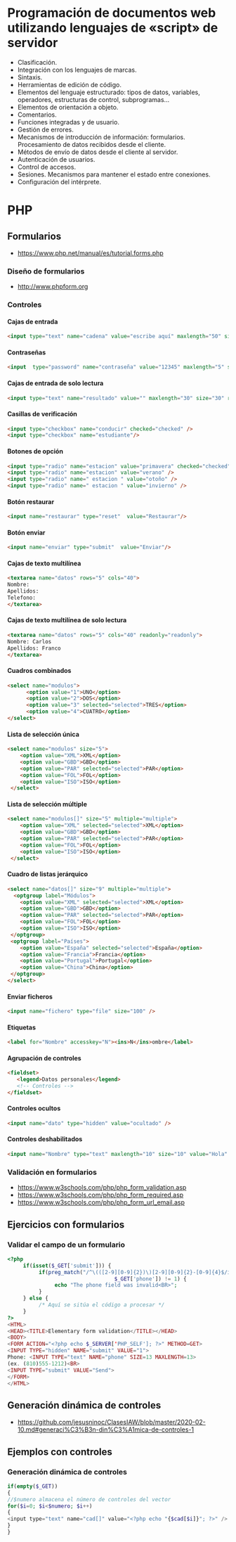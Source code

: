 # Programación de documentos web utilizando lenguajes de «script» de servidor
- Clasificación.
- Integración con los lenguajes de marcas.
- Sintaxis.
- Herramientas de edición de código.
- Elementos del lenguaje estructurado: tipos de datos, variables, operadores, estructuras de control, subprogramas…
- Elementos de orientación a objeto.
- Comentarios.
- Funciones integradas y de usuario.
- Gestión de errores.
- Mecanismos de introducción de información: formularios. Procesamiento de datos recibidos desde el cliente.
- Métodos de envío de datos desde el cliente al servidor.
- Autenticación de usuarios.
- Control de accesos.
- Sesiones. Mecanismos para mantener el estado entre conexiones.
- Configuración del intérprete.

# PHP

## Formularios
* https://www.php.net/manual/es/tutorial.forms.php

### Diseño de formularios
* http://www.phpform.org

### Controles

#### Cajas de entrada
```HTML
<input type="text" name="cadena" value="escribe aquí" maxlength="50" size="60" />
```
#### Contraseñas
```HTML
<input 	type="password" name="contraseña" value="12345" maxlength="5" size="10" />
```
#### Cajas de entrada de solo lectura
```HTML
<input type="text" name="resultado" value="" maxlength="30" size="30" readonly="readonly"/>
```
#### Casillas de verificación
```HTML
<input type="checkbox" name="conducir" checked="checked" />
<input type="checkbox" name="estudiante"/>
```
#### Botones de opción
```HTML
<input type="radio" name="estacion" value="primavera" checked="checked" />
<input type="radio" name="estacion" value="verano" />
<input type="radio" name=" estacion " value="otoño" />
<input type="radio" name=" estacion " value="invierno" />
```
#### Botón restaurar
```HTML
<input name="restaurar" type="reset"  value="Restaurar"/>
```
#### Botón enviar
```HTML
<input name="enviar" type="submit"  value="Enviar"/>
```
#### Cajas de texto multilínea
```HTML
<textarea name="datos" rows="5" cols="40">
Nombre:
Apellidos:
Telefono:
</textarea>
```
#### Cajas de texto multilínea de solo lectura
```HTML
<textarea name="datos" rows="5" cols="40" readonly="readonly">
Nombre: Carlos
Apellidos: Franco
</textarea>
```
#### Cuadros combinados
```HTML
<select name="modulos">
      <option value="1">UNO</option>
      <option value="2">DOS</option>
      <option value="3" selected="selected">TRES</option>
      <option value="4">CUATRO</option>
</select>
```
#### Lista de selección única
```HTML
<select name="modulos" size="5">
    <option value="XML">XML</option>
    <option value="GBD">GBD</option>
    <option value="PAR" selected="selected">PAR</option>
    <option value="FOL">FOL</option>
    <option value="ISO">ISO</option>
 </select>
```
#### Lista de selección múltiple
```HTML
<select name="modulos[]" size="5" multiple="multiple">
    <option value="XML" selected="selected">XML</option>
    <option value="GBD">GBD</option>
    <option value="PAR" selected="selected">PAR</option>
    <option value="FOL">FOL</option>
    <option value="ISO">ISO</option>
 </select>
```
#### Cuadro de listas jerárquico
```HTML
<select name="datos[]" size="9" multiple="multiple">
  <optgroup label="Módulos">
    <option value="XML" selected="selected">XML</option>
    <option value="GBD">GBD</option>
    <option value="PAR" selected="selected">PAR</option>
    <option value="FOL">FOL</option>
    <option value="ISO">ISO</option>
 </optgroup>
 <optgroup label="Países">
    <option value="España" selected="selected">España</option>
    <option value="Francia">Francia</option>
    <option value="Portugal">Portugal</option>
    <option value="China">China</option>
 </optgroup>
</select>
```
#### Enviar ficheros
```HTML
<input name="fichero" type="file" size="100" />
```
#### Etiquetas
```HTML
<label for="Nombre" accesskey="N"><ins>N</ins>ombre</label>
```
#### Agrupación de controles
```HTML
<fieldset>
   <legend>Datos personales</legend>
   <!-- Controles -->
</fieldset>
```
#### Controles ocultos
```HTML
<input name="dato" type="hidden" value="ocultado" />
```
#### Controles deshabilitados
```HTML
<input name="Nombre" type="text" maxlength="10" size="10" value="Hola" disabled="disabled" />
```

### Validación en formularios
* https://www.w3schools.com/php/php_form_validation.asp
* https://www.w3schools.com/php/php_form_required.asp
* https://www.w3schools.com/php/php_form_url_email.asp

## Ejercicios con formularios

### Validar el campo de un formulario
```PHP
<?php
     if(isset($_GET['submit'])) {
          if(preg_match("/^\(([2-9][0-9]{2})\)[2-9][0-9]{2}-[0-9]{4}$/i", 
                                  $_GET['phone']) != 1) {
               echo "The phone field was invalid<BR>";
          }
     } else {
          /* Aquí se sitúa el código a procesar */
     }
?>
<HTML>
<HEAD><TITLE>Elementary form validation</TITLE></HEAD>
<BODY>
<FORM ACTION="<?php echo $_SERVER['PHP_SELF']; ?>" METHOD=GET>
<INPUT TYPE="hidden" NAME="submit" VALUE="1">
Phone: <INPUT TYPE="text" NAME="phone" SIZE=13 MAXLENGTH=13> 
(ex. (810)555-1212)<BR>
<INPUT TYPE="submit" VALUE="Send">
</FORM>
</HTML>
```

## Generación dinámica de controles
* https://github.com/jesusninoc/ClasesIAW/blob/master/2020-02-10.md#generaci%C3%B3n-din%C3%A1mica-de-controles-1

## Ejemplos con controles
### Generación dinámica de controles
```PHP
if(empty($_GET)) 
{
//$numero almacena el número de controles del vector
for($i=0; $i<$numero; $i++)
{
<input type="text" name="cad[]" value="<?php echo "{$cad[$i]}"; ?>" />
}
}
```
